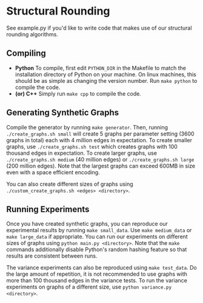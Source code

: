 
# Structural Rounding

See example.py if you'd like to write code that makes use of our structural rounding algorithms.


## Compiling
- **Python** To compile, first edit ```PYTHON_DIR``` in the Makefile to match the installation directory of Python on your machine.
On linux machines, this should be as simple as changing the version number.
Run ```make python``` to compile the code.
- **(or) C++** Simply run ```make cpp``` to compile the code.


## Generating Synthetic Graphs

Compile the generator by running ```make generator```.
Then, running ```./create_graphs.sh small``` will create 5 graphs per parameter setting (3600 graphs in total) each with 4 million edges in expectation.
To create smaller graphs, use ```./create_graphs.sh test``` which creates graphs with 100 thousand edges in expectation.
To create larger graphs, use ```./create_graphs.sh medium``` (40 million edges) or ```./create_graphs.sh large``` (200 million edges).
Note that the largest graphs can exceed 600MB in size even with a space efficient encoding.

You can also create different sizes of graphs using ```./custom_create_graphs.sh <edges> <directory>```.


## Running Experiments

Once you have created synthetic graphs, you can reproduce our experimental results by running ```make small_data```.
Use ```make medium_data``` or ```make large_data``` if appropriate.
You can run our experiments on different sizes of graphs using ```python main.py <directory>```.
Note that the ```make``` commands additionally disable Python's random hashing feature so that results are consistent between runs.

The variance experiments can also be reproduced using ```make test_data```.
Do the large amount of repetition, it is not recommended to use graphs with more than 100 thousand edges in the variance tests.
To run the variance experiments on graphs of a different size, use ```python variance.py <directory>```.
